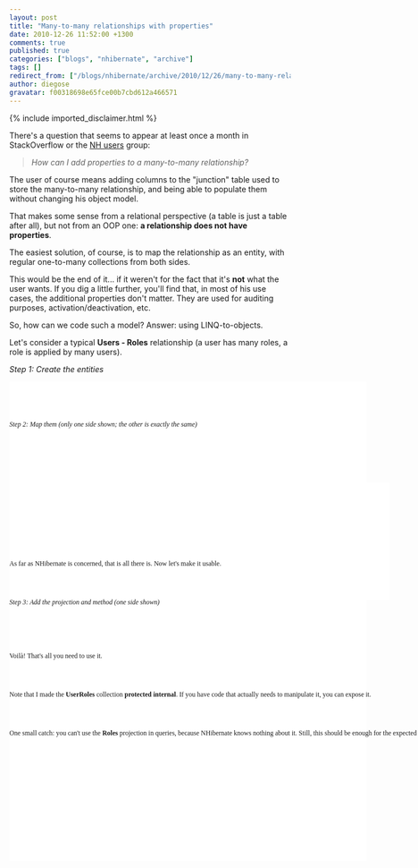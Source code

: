 ```yaml
---
layout: post
title: "Many-to-many relationships with properties"
date: 2010-12-26 11:52:00 +1300
comments: true
published: true
categories: ["blogs", "nhibernate", "archive"]
tags: []
redirect_from: ["/blogs/nhibernate/archive/2010/12/26/many-to-many-relationships-with-properties.aspx/"]
author: diegose
gravatar: f00318698e65fce00b7cbd612a466571
---
```

{% include imported_disclaimer.html %}
<p>There's a question that seems to appear at least once a month in StackOverflow or the <a href="https://groups.google.com/forum/#!forum/nhusers">NH users</a> group:</p>  <blockquote>   <p><em>How can I add properties to a many-to-many relationship?</em></p> </blockquote>  <p>The user of course means adding columns to the &quot;junction&quot; table used to store the many-to-many relationship, and being able to populate them without changing his object model.</p>  <p>That makes some sense from a relational perspective (a table is just a table after all), but not from an OOP one: <strong>a relationship does not have properties</strong>.</p>  <p>The easiest solution, of course, is to map the relationship as an entity, with regular one-to-many collections from both sides.</p>  <p>This would be the end of it... if it weren't for the fact that it's <strong>not</strong> what the user wants. If you dig a little further, you'll find that, in most of his use cases, the additional properties don't matter. They are used for auditing purposes, activation/deactivation, etc.</p>  <p>So, how can we code such a model? Answer: using LINQ-to-objects.</p>  <p>Let's consider a typical <strong>Users - Roles</strong> relationship (a user has many roles, a role is applied by many users).</p>  <p><em>Step 1: Create the entities</em></p>  <p>   <div style="padding-bottom: 0px; margin: 0px; padding-left: 0px; padding-right: 0px; display: inline; float: none; padding-top: 0px" id="scid:9D7513F9-C04C-4721-824A-2B34F0212519:f119f9c6-53a0-419c-ba56-f60a33879f1e" class="wlWriterEditableSmartContent"><pre style=" width: 640px; height: 576px;background-color:White;overflow: visible;;font-family:Consolas;font-size:12"><div><!--

Code highlighting produced by Actipro CodeHighlighter (freeware)
http://www.CodeHighlighter.com/

--><span style="color: #008080;"> 1</span> <span style="color: #0000FF;">public</span><span style="color: #000000;"> </span><span style="color: #0000FF;">class</span><span style="color: #000000;"> User
</span><span style="color: #008080;"> 2</span> <span style="color: #000000;">{
</span><span style="color: #008080;"> 3</span> <span style="color: #000000;">    </span><span style="color: #0000FF;">public</span><span style="color: #000000;"> User()
</span><span style="color: #008080;"> 4</span> <span style="color: #000000;">    {
</span><span style="color: #008080;"> 5</span> <span style="color: #000000;">        _UserRoles </span><span style="color: #000000;">=</span><span style="color: #000000;"> </span><span style="color: #0000FF;">new</span><span style="color: #000000;"> List</span><span style="color: #000000;">&lt;</span><span style="color: #000000;">UserRole</span><span style="color: #000000;">&gt;</span><span style="color: #000000;">();
</span><span style="color: #008080;"> 6</span> <span style="color: #000000;">    }
</span><span style="color: #008080;"> 7</span> <span style="color: #000000;">
</span><span style="color: #008080;"> 8</span> <span style="color: #000000;">    </span><span style="color: #0000FF;">public</span><span style="color: #000000;"> </span><span style="color: #0000FF;">virtual</span><span style="color: #000000;"> </span><span style="color: #0000FF;">string</span><span style="color: #000000;"> Name { </span><span style="color: #0000FF;">get</span><span style="color: #000000;">; </span><span style="color: #0000FF;">set</span><span style="color: #000000;">; }
</span><span style="color: #008080;"> 9</span> <span style="color: #000000;">    
</span><span style="color: #008080;">10</span> <span style="color: #000000;">    ICollection</span><span style="color: #000000;">&lt;</span><span style="color: #000000;">UserRole</span><span style="color: #000000;">&gt;</span><span style="color: #000000;"> _UserRoles;
</span><span style="color: #008080;">11</span> <span style="color: #000000;">    </span><span style="color: #0000FF;">protected</span><span style="color: #000000;"> </span><span style="color: #0000FF;">internal</span><span style="color: #000000;"> </span><span style="color: #0000FF;">virtual</span><span style="color: #000000;"> ICollection</span><span style="color: #000000;">&lt;</span><span style="color: #000000;">UserRole</span><span style="color: #000000;">&gt;</span><span style="color: #000000;"> UserRoles
</span><span style="color: #008080;">12</span> <span style="color: #000000;">    {
</span><span style="color: #008080;">13</span> <span style="color: #000000;">        </span><span style="color: #0000FF;">get</span><span style="color: #000000;"> { </span><span style="color: #0000FF;">return</span><span style="color: #000000;"> _UserRoles; }
</span><span style="color: #008080;">14</span> <span style="color: #000000;">    }
</span><span style="color: #008080;">15</span> <span style="color: #000000;">}
</span><span style="color: #008080;">16</span> <span style="color: #000000;">
</span><span style="color: #008080;">17</span> <span style="color: #000000;"></span><span style="color: #0000FF;">public</span><span style="color: #000000;"> </span><span style="color: #0000FF;">class</span><span style="color: #000000;"> Role
</span><span style="color: #008080;">18</span> <span style="color: #000000;">{
</span><span style="color: #008080;">19</span> <span style="color: #000000;">    </span><span style="color: #0000FF;">public</span><span style="color: #000000;"> Role()
</span><span style="color: #008080;">20</span> <span style="color: #000000;">    {
</span><span style="color: #008080;">21</span> <span style="color: #000000;">        _UserRoles </span><span style="color: #000000;">=</span><span style="color: #000000;"> </span><span style="color: #0000FF;">new</span><span style="color: #000000;"> List</span><span style="color: #000000;">&lt;</span><span style="color: #000000;">UserRole</span><span style="color: #000000;">&gt;</span><span style="color: #000000;">();
</span><span style="color: #008080;">22</span> <span style="color: #000000;">    }
</span><span style="color: #008080;">23</span> <span style="color: #000000;">
</span><span style="color: #008080;">24</span> <span style="color: #000000;">    </span><span style="color: #0000FF;">public</span><span style="color: #000000;"> </span><span style="color: #0000FF;">virtual</span><span style="color: #000000;"> </span><span style="color: #0000FF;">string</span><span style="color: #000000;"> Description { </span><span style="color: #0000FF;">get</span><span style="color: #000000;">; </span><span style="color: #0000FF;">set</span><span style="color: #000000;">; }
</span><span style="color: #008080;">25</span> <span style="color: #000000;">
</span><span style="color: #008080;">26</span> <span style="color: #000000;">    ICollection</span><span style="color: #000000;">&lt;</span><span style="color: #000000;">UserRole</span><span style="color: #000000;">&gt;</span><span style="color: #000000;"> _UserRoles;
</span><span style="color: #008080;">27</span> <span style="color: #000000;">    </span><span style="color: #0000FF;">protected</span><span style="color: #000000;"> </span><span style="color: #0000FF;">internal</span><span style="color: #000000;"> </span><span style="color: #0000FF;">virtual</span><span style="color: #000000;"> ICollection</span><span style="color: #000000;">&lt;</span><span style="color: #000000;">UserRole</span><span style="color: #000000;">&gt;</span><span style="color: #000000;"> UserRoles
</span><span style="color: #008080;">28</span> <span style="color: #000000;">    {
</span><span style="color: #008080;">29</span> <span style="color: #000000;">        </span><span style="color: #0000FF;">get</span><span style="color: #000000;"> { </span><span style="color: #0000FF;">return</span><span style="color: #000000;"> _UserRoles; }
</span><span style="color: #008080;">30</span> <span style="color: #000000;">    }
</span><span style="color: #008080;">31</span> <span style="color: #000000;">}
</span><span style="color: #008080;">32</span> <span style="color: #000000;">
</span><span style="color: #008080;">33</span> <span style="color: #000000;"></span><span style="color: #0000FF;">public</span><span style="color: #000000;"> </span><span style="color: #0000FF;">class</span><span style="color: #000000;"> UserRole
</span><span style="color: #008080;">34</span> <span style="color: #000000;">{
</span><span style="color: #008080;">35</span> <span style="color: #000000;">    </span><span style="color: #0000FF;">public</span><span style="color: #000000;"> </span><span style="color: #0000FF;">virtual</span><span style="color: #000000;"> User User { </span><span style="color: #0000FF;">get</span><span style="color: #000000;">; </span><span style="color: #0000FF;">set</span><span style="color: #000000;">; }
</span><span style="color: #008080;">36</span> <span style="color: #000000;">    </span><span style="color: #0000FF;">public</span><span style="color: #000000;"> </span><span style="color: #0000FF;">virtual</span><span style="color: #000000;"> Role Role { </span><span style="color: #0000FF;">get</span><span style="color: #000000;">; </span><span style="color: #0000FF;">set</span><span style="color: #000000;">; }
</span><span style="color: #008080;">37</span> <span style="color: #000000;">    </span><span style="color: #0000FF;">public</span><span style="color: #000000;"> </span><span style="color: #0000FF;">virtual</span><span style="color: #000000;"> DateTime AssignedDate { </span><span style="color: #0000FF;">get</span><span style="color: #000000;">; </span><span style="color: #0000FF;">set</span><span style="color: #000000;">; }
</span><span style="color: #008080;">38</span> <span style="color: #000000;">}</span></div></pre><!-- Code inserted with Steve Dunn's Windows Live Writer Code Formatter Plugin.  http://dunnhq.com --></div>
</p>

<p><em>Step 2: Map them <em>(only one side shown; the other is exactly the same)</em></em></p>

<p>
  <div style="padding-bottom: 0px; margin: 0px; padding-left: 0px; padding-right: 0px; display: inline; float: none; padding-top: 0px" id="scid:9D7513F9-C04C-4721-824A-2B34F0212519:3a93f648-8aa5-461d-a58a-3433600bf2f7" class="wlWriterEditableSmartContent"><pre style=" width: 681px; height: 210px;background-color:White;overflow: visible;;font-family:Consolas;font-size:12"><div><!--

Code highlighting produced by Actipro CodeHighlighter (freeware)
http://www.CodeHighlighter.com/

--><span style="color: #008080;"> 1</span> <span style="color: #0000FF;">&lt;</span><span style="color: #800000;">class </span><span style="color: #FF0000;">name</span><span style="color: #0000FF;">=&quot;User&quot;</span><span style="color: #0000FF;">&gt;</span><span style="color: #000000;">
</span><span style="color: #008080;"> 2</span> <span style="color: #000000;">  </span><span style="color: #0000FF;">&lt;</span><span style="color: #800000;">id </span><span style="color: #FF0000;">...</span><span style="color: #0000FF;">&gt;</span><span style="color: #000000;">...</span><span style="color: #0000FF;">&lt;/</span><span style="color: #800000;">id</span><span style="color: #0000FF;">&gt;</span><span style="color: #000000;">
</span><span style="color: #008080;"> 3</span> <span style="color: #000000;">  </span><span style="color: #0000FF;">&lt;</span><span style="color: #800000;">property </span><span style="color: #FF0000;">name</span><span style="color: #0000FF;">=&quot;Name&quot;</span><span style="color: #FF0000;"> </span><span style="color: #0000FF;">/&gt;</span><span style="color: #000000;">
</span><span style="color: #008080;"> 4</span> <span style="color: #000000;">  </span><span style="color: #0000FF;">&lt;</span><span style="color: #800000;">bag </span><span style="color: #FF0000;">name</span><span style="color: #0000FF;">=&quot;UserRoles&quot;</span><span style="color: #FF0000;"> access</span><span style="color: #0000FF;">=&quot;nosetter.pascalcase-underscore&quot;</span><span style="color: #FF0000;">
</span><span style="color: #008080;"> 5</span> <span style="color: #FF0000;">       inverse</span><span style="color: #0000FF;">=&quot;true&quot;</span><span style="color: #FF0000;"> cascade</span><span style="color: #0000FF;">=&quot;all,delete-orphan&quot;</span><span style="color: #0000FF;">&gt;</span><span style="color: #000000;">
</span><span style="color: #008080;"> 6</span> <span style="color: #000000;">    </span><span style="color: #0000FF;">&lt;</span><span style="color: #800000;">key </span><span style="color: #FF0000;">column</span><span style="color: #0000FF;">=&quot;UserId&quot;</span><span style="color: #FF0000;"> on-delete</span><span style="color: #0000FF;">=&quot;cascade&quot;</span><span style="color: #FF0000;"> </span><span style="color: #0000FF;">/&gt;</span><span style="color: #000000;">
</span><span style="color: #008080;"> 7</span> <span style="color: #000000;">    </span><span style="color: #0000FF;">&lt;</span><span style="color: #800000;">one-to-many </span><span style="color: #FF0000;">class</span><span style="color: #0000FF;">=&quot;UserRole&quot;</span><span style="color: #FF0000;"> </span><span style="color: #0000FF;">/&gt;</span><span style="color: #000000;">
</span><span style="color: #008080;"> 8</span> <span style="color: #000000;">  </span><span style="color: #0000FF;">&lt;/</span><span style="color: #800000;">bag</span><span style="color: #0000FF;">&gt;</span><span style="color: #000000;">
</span><span style="color: #008080;"> 9</span> <span style="color: #000000;"></span><span style="color: #0000FF;">&lt;/</span><span style="color: #800000;">class</span><span style="color: #0000FF;">&gt;</span><span style="color: #000000;">
</span><span style="color: #008080;">10</span> <span style="color: #000000;"></span><span style="color: #0000FF;">&lt;</span><span style="color: #800000;">class </span><span style="color: #FF0000;">name</span><span style="color: #0000FF;">=&quot;UserRole&quot;</span><span style="color: #0000FF;">&gt;</span><span style="color: #000000;">
</span><span style="color: #008080;">11</span> <span style="color: #000000;">  </span><span style="color: #0000FF;">&lt;</span><span style="color: #800000;">id </span><span style="color: #FF0000;">...</span><span style="color: #0000FF;">&gt;</span><span style="color: #000000;">...</span><span style="color: #0000FF;">&lt;/</span><span style="color: #800000;">id</span><span style="color: #0000FF;">&gt;</span><span style="color: #000000;">
</span><span style="color: #008080;">12</span> <span style="color: #000000;">  </span><span style="color: #0000FF;">&lt;</span><span style="color: #800000;">many-to-one </span><span style="color: #FF0000;">name</span><span style="color: #0000FF;">=&quot;User&quot;</span><span style="color: #FF0000;"> </span><span style="color: #0000FF;">/&gt;</span><span style="color: #000000;">
</span><span style="color: #008080;">13</span> <span style="color: #000000;">  </span><span style="color: #0000FF;">&lt;</span><span style="color: #800000;">many-to-one </span><span style="color: #FF0000;">name</span><span style="color: #0000FF;">=&quot;Role&quot;</span><span style="color: #FF0000;"> </span><span style="color: #0000FF;">/&gt;</span><span style="color: #000000;">
</span><span style="color: #008080;">14</span> <span style="color: #000000;">  </span><span style="color: #0000FF;">&lt;</span><span style="color: #800000;">property </span><span style="color: #FF0000;">name</span><span style="color: #0000FF;">=&quot;AssignedDate&quot;</span><span style="color: #FF0000;"> </span><span style="color: #0000FF;">/&gt;</span><span style="color: #000000;">
</span><span style="color: #008080;">15</span> <span style="color: #000000;"></span><span style="color: #0000FF;">&lt;/</span><span style="color: #800000;">class</span><span style="color: #0000FF;">&gt;</span></div></pre><!-- Code inserted with Steve Dunn's Windows Live Writer Code Formatter Plugin.  http://dunnhq.com --></div>
</p>

<p>&#160;</p>

<p>As far as NHibernate is concerned, that is all there is. Now let's make it usable.</p>

<p><em>Step 3: Add the projection and method (one side shown)</em></p>

<div style="padding-bottom: 0px; margin: 0px; padding-left: 0px; padding-right: 0px; display: inline; float: none; padding-top: 0px" id="scid:9D7513F9-C04C-4721-824A-2B34F0212519:7dd6a4f6-9f62-4131-9856-621ab09dfdfc" class="wlWriterEditableSmartContent"><pre style=" width: 640px; height: 401px;background-color:White;overflow: visible;;font-family:Consolas;font-size:12"><div><!--

Code highlighting produced by Actipro CodeHighlighter (freeware)
http://www.CodeHighlighter.com/

--><span style="color: #008080;"> 1</span> <span style="color: #0000FF;">public</span><span style="color: #000000;"> </span><span style="color: #0000FF;">class</span><span style="color: #000000;"> User
</span><span style="color: #008080;"> 2</span> <span style="color: #000000;">{
</span><span style="color: #008080;"> 3</span> <span style="color: #000000;">    </span><span style="color: #0000FF;">public</span><span style="color: #000000;"> </span><span style="color: #0000FF;">virtual</span><span style="color: #000000;"> IEnumerable</span><span style="color: #000000;">&lt;</span><span style="color: #000000;">Role</span><span style="color: #000000;">&gt;</span><span style="color: #000000;"> Roles
</span><span style="color: #008080;"> 4</span> <span style="color: #000000;">    {
</span><span style="color: #008080;"> 5</span> <span style="color: #000000;">        </span><span style="color: #0000FF;">get</span><span style="color: #000000;"> { </span><span style="color: #0000FF;">return</span><span style="color: #000000;"> from ur </span><span style="color: #0000FF;">in</span><span style="color: #000000;"> UserRoles select ur.Role; }
</span><span style="color: #008080;"> 6</span> <span style="color: #000000;">    }
</span><span style="color: #008080;"> 7</span> <span style="color: #000000;">
</span><span style="color: #008080;"> 8</span> <span style="color: #000000;">    </span><span style="color: #0000FF;">public</span><span style="color: #000000;"> </span><span style="color: #0000FF;">virtual</span><span style="color: #000000;"> </span><span style="color: #0000FF;">void</span><span style="color: #000000;"> Add(Role role)
</span><span style="color: #008080;"> 9</span> <span style="color: #000000;">    {
</span><span style="color: #008080;">10</span> <span style="color: #000000;">        var userRole </span><span style="color: #000000;">=</span><span style="color: #000000;"> </span><span style="color: #0000FF;">new</span><span style="color: #000000;"> UserRole
</span><span style="color: #008080;">11</span> <span style="color: #000000;">            {
</span><span style="color: #008080;">12</span> <span style="color: #000000;">                User </span><span style="color: #000000;">=</span><span style="color: #000000;"> </span><span style="color: #0000FF;">this</span><span style="color: #000000;">,
</span><span style="color: #008080;">13</span> <span style="color: #000000;">                Role </span><span style="color: #000000;">=</span><span style="color: #000000;"> role,
</span><span style="color: #008080;">14</span> <span style="color: #000000;">                AssignedDate </span><span style="color: #000000;">=</span><span style="color: #000000;"> DateTime.Now
</span><span style="color: #008080;">15</span> <span style="color: #000000;">            };
</span><span style="color: #008080;">16</span> <span style="color: #000000;">        UserRoles.Add(userRole);
</span><span style="color: #008080;">17</span> <span style="color: #000000;">        role.UserRoles.Add(userRole);
</span><span style="color: #008080;">18</span> <span style="color: #000000;">    }
</span><span style="color: #008080;">19</span> <span style="color: #000000;">
</span><span style="color: #008080;">20</span> <span style="color: #000000;">    </span><span style="color: #0000FF;">public</span><span style="color: #000000;"> </span><span style="color: #0000FF;">virtual</span><span style="color: #000000;"> </span><span style="color: #0000FF;">void</span><span style="color: #000000;"> Remove(Role role)
</span><span style="color: #008080;">21</span> <span style="color: #000000;">    {
</span><span style="color: #008080;">22</span> <span style="color: #000000;">        var userRole </span><span style="color: #000000;">=</span><span style="color: #000000;"> UserRoles.Single(r </span><span style="color: #000000;">=&gt;</span><span style="color: #000000;"> r.Role </span><span style="color: #000000;">==</span><span style="color: #000000;"> role);
</span><span style="color: #008080;">23</span> <span style="color: #000000;">        UserRoles.Remove(userRole);
</span><span style="color: #008080;">24</span> <span style="color: #000000;">        role.UserRoles.Remove(userRole);
</span><span style="color: #008080;">25</span> <span style="color: #000000;">    }
</span><span style="color: #008080;">26</span> <span style="color: #000000;">}</span></div></pre><!-- Code inserted with Steve Dunn's Windows Live Writer Code Formatter Plugin.  http://dunnhq.com --></div>

<p>Voilà! That's all you need to use it.</p>

<p>Note that I made the <strong>UserRoles</strong> collection <strong>protected internal</strong>. If you have code that actually needs to manipulate it, you can expose it.</p>

<p>One small catch: you can't use the <strong>Roles</strong> projection in queries, because NHibernate knows nothing about it. Still, this should be enough for the expected use cases.</p>
